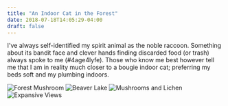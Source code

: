 ```yaml
---
title: "An Indoor Cat in the Forest"
date: 2018-07-18T14:05:29-04:00
draft: false
---
```


I've always self-identified my spirit animal as the noble raccoon. Something about its bandit face and clever hands finding discarded food (or trash) always spoke to me (#4age4lyfe). Those who know me best however tell me that I am in reality much closer to a bougie indoor cat; preferring my beds soft and my plumbing indoors.

![Forest Mushroom](/images/posts/Algonquin-1.jpg)
![Beaver Lake](/images/posts/Algonquin-2.jpg)
![Mushrooms and Lichen](/images/posts/Algonquin-3.jpg)
![Expansive Views](/images/posts/Algonquin-4.jpg)